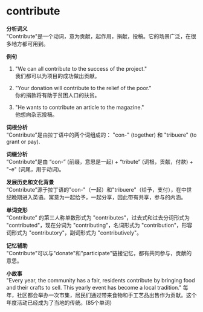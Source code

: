 # contribute

**分析词义**  
"Contribute"是一个动词，意为贡献，起作用，捐献，投稿。它的场景广泛，在很多地方都可用到。

  

**例句**

  

1.  "We can all contribute to the success of the project."  
    我们都可以为项目的成功做出贡献。
    
      
    
2.  "Your donation will contribute to the relief of the poor."  
    你的捐款将有助于贫困人口的扶贫。
    
      
    
3.  "He wants to contribute an article to the magazine."  
    他想向杂志投稿。
    
      
    

  

**词根分析**  
“Contribute”是由拉丁语中的两个词组成的： "con-" (together) 和 "tribuere" (to grant or pay).

  

**词缀分析**  
“Contribute”是由 “con-” (前缀，意思是一起) + “tribute” (词根，贡献，付款) + "-e" (词尾，用于动词)。

  

**发展历史和文化背景**  
“Contribute”源于拉丁语的"con-"（一起）和"tribuere"（给予，支付），在中世纪晚期进入英语。寓意为一起给予，一起分享，因此带有共享，参与的内涵。

  

**单词变形**  
“Contribute” 的第三人称单数形式为 "contributes"，过去式和过去分词形式为 "contributed"，现在分词为 "contributing"，名词形式为 "contribution"，形容词形式为 "contributory"，副词形式为 "contributively"。

  

**记忆辅助**  
"Contribute"可以与"donate"和"participate"链接记忆，都有共同参与，贡献的意思。

  

**小故事**  
"Every year, the community has a fair, residents contribute by bringing food and their crafts to sell. This yearly event has become a local tradition." 每年，社区都会举办一次市集，居民们通过带来食物和手工艺品出售作为贡献。这个年度活动已经成为了当地的传统。(85个单词)
